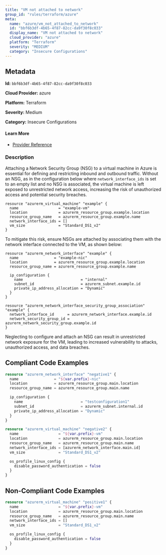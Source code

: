 ```yaml
---
title: "VM not attached to network"
group_id: "rules/terraform/azure"
meta:
  name: "azure/vm_not_attached_to_network"
  id: "bbf6b3df-4b65-4f87-82cc-da9f30f8c033"
  display_name: "VM not attached to network"
  cloud_provider: "azure"
  platform: "Terraform"
  severity: "MEDIUM"
  category: "Insecure Configurations"
---
```

## Metadata

**Id:** `bbf6b3df-4b65-4f87-82cc-da9f30f8c033`

**Cloud Provider:** azure

**Platform:** Terraform

**Severity:** Medium

**Category:** Insecure Configurations

#### Learn More

 - [Provider Reference](https://registry.terraform.io/providers/hashicorp/azurerm/latest/docs/resources/virtual_machine#network_interface_ids)

### Description

 Attaching a Network Security Group (NSG) to a virtual machine in Azure is essential for defining and restricting inbound and outbound traffic. Without an NSG, as in the configuration below where `network_interface_ids` is set to an empty list and no NSG is associated, the virtual machine is left exposed to unrestricted network access, increasing the risk of unauthorized access and potential security breaches.

```
resource "azurerm_virtual_machine" "example" {
  name                  = "example-vm"
  location              = azurerm_resource_group.example.location
  resource_group_name   = azurerm_resource_group.example.name
  network_interface_ids = []
  vm_size               = "Standard_DS1_v2"
}
```

To mitigate this risk, ensure NSGs are attached by associating them with the network interface connected to the VM, as shown below:

```
resource "azurerm_network_interface" "example" {
  name                = "example-nic"
  location            = azurerm_resource_group.example.location
  resource_group_name = azurerm_resource_group.example.name

  ip_configuration {
    name                          = "internal"
    subnet_id                     = azurerm_subnet.example.id
    private_ip_address_allocation = "Dynamic"
  }
}

resource "azurerm_network_interface_security_group_association" "example" {
  network_interface_id      = azurerm_network_interface.example.id
  network_security_group_id = azurerm_network_security_group.example.id
}
```

Neglecting to configure and attach an NSG can result in unrestricted network exposure for the VM, leading to increased vulnerability to attacks, unauthorized access, and data breaches.


## Compliant Code Examples
```terraform
resource "azurerm_network_interface" "negative1" {
  name                = "${var.prefix}-nic"
  location            = azurerm_resource_group.main.location
  resource_group_name = azurerm_resource_group.main.name

  ip_configuration {
    name                          = "testconfiguration1"
    subnet_id                     = azurerm_subnet.internal.id
    private_ip_address_allocation = "Dynamic"
  }
}

resource "azurerm_virtual_machine" "negative2" {
  name                  = "${var.prefix}-vm"
  location              = azurerm_resource_group.main.location
  resource_group_name   = azurerm_resource_group.main.name
  network_interface_ids = [azurerm_network_interface.main.id]
  vm_size               = "Standard_DS1_v2"

  os_profile_linux_config {
    disable_password_authentication = false
  }
}
```
## Non-Compliant Code Examples
```terraform
resource "azurerm_virtual_machine" "positive1" {
  name                  = "${var.prefix}-vm"
  location              = azurerm_resource_group.main.location
  resource_group_name   = azurerm_resource_group.main.name
  network_interface_ids = []
  vm_size               = "Standard_DS1_v2"

  os_profile_linux_config {
    disable_password_authentication = false
  }
}
```